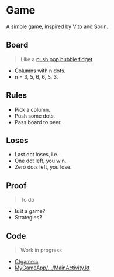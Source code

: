 # Game
A simple game, inspired by Vito and Sorin.

## Board
> Like a [push pop bubble fidget](https://duckduckgo.com/?q=push+pop+fidget&t=osx&ia=images&iax=images)
- Columns with n dots.
- n = 3, 5, 6, 6, 5, 3.

## Rules
- Pick a column.
- Push some dots.
- Pass board to peer.

## Loses
- Last dot loses, i.e.
- One dot left, you win.
- Zero dots left, you lose.

## Proof
> To do
- Is it a game?
- Strategies?

## Code
> Work in progress
- [C/game.c](C/game.c)
- [MyGameApp/.../MainActivity.kt](Android/MyGameApp/app/src/main/java/org/tamberg/mygameapp/MainActivity.kt)
